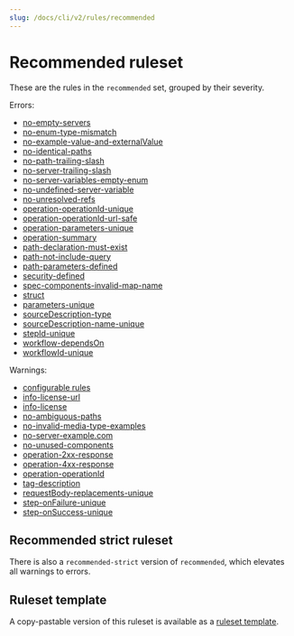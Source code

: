 ```yaml
---
slug: /docs/cli/v2/rules/recommended
---
```


# Recommended ruleset

These are the rules in the `recommended` set, grouped by their severity.

Errors:

- [no-empty-servers](./oas/no-empty-servers.md)
- [no-enum-type-mismatch](./oas/no-enum-type-mismatch.md)
- [no-example-value-and-externalValue](./oas/no-example-value-and-externalValue.md)
- [no-identical-paths](./oas/no-identical-paths.md)
- [no-path-trailing-slash](./oas/no-path-trailing-slash.md)
- [no-server-trailing-slash](./oas/no-server-trailing-slash.md)
- [no-server-variables-empty-enum](./oas/no-server-variables-empty-enum.md)
- [no-undefined-server-variable](./oas/no-undefined-server-variable.md)
- [no-unresolved-refs](./oas/no-unresolved-refs.md)
- [operation-operationId-unique](./oas/operation-operationId-unique.md)
- [operation-operationId-url-safe](./oas/operation-operationId-url-safe.md)
- [operation-parameters-unique](./oas/operation-parameters-unique.md)
- [operation-summary](./oas/operation-summary.md)
- [path-declaration-must-exist](./oas/path-declaration-must-exist.md)
- [path-not-include-query](./oas/path-not-include-query.md)
- [path-parameters-defined](./oas/path-parameters-defined.md)
- [security-defined](./oas/security-defined.md)
- [spec-components-invalid-map-name](./oas/spec-components-invalid-map-name.md)
- [struct](./oas/struct.md)
- [parameters-unique](./arazzo/parameters-unique.md)
- [sourceDescription-type](./arazzo/sourceDescriptions-type.md)
- [sourceDescription-name-unique](./arazzo/sourceDescriptions-name-unique.md)
- [stepId-unique](./arazzo/stepId-unique.md)
- [workflow-dependsOn](./arazzo/workflow-dependsOn.md)
- [workflowId-unique](./arazzo/workflowId-unique.md)

Warnings:

- [configurable rules](./configurable-rules.md)
- [info-license-url](./oas/info-license-url.md)
- [info-license](./oas/info-license.md)
- [no-ambiguous-paths](./oas/no-ambiguous-paths.md)
- [no-invalid-media-type-examples](./oas/no-invalid-media-type-examples.md)
- [no-server-example.com](./oas/no-server-example-com.md)
- [no-unused-components](./oas/no-unused-components.md)
- [operation-2xx-response](./oas/operation-2xx-response.md)
- [operation-4xx-response](./oas/operation-4xx-response.md)
- [operation-operationId](./oas/operation-operationId.md)
- [tag-description](./oas/tag-description.md)
- [requestBody-replacements-unique](./arazzo/requestBody-replacements-unique.md)
- [step-onFailure-unique](./arazzo/step-onFailure-unique.md)
- [step-onSuccess-unique](./arazzo/step-onSuccess-unique.md)

## Recommended strict ruleset

There is also a `recommended-strict` version of `recommended`, which elevates all warnings to errors.

## Ruleset template

A copy-pastable version of this ruleset is available as a [ruleset template](./ruleset-templates.md).

